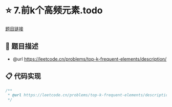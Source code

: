 # ⭐ 7.前k个高频元素.todo

[题目链接](https://leetcode.cn/problems/top-k-frequent-elements/description/)

## 📝 题目描述
* @url https://leetcode.cn/problems/top-k-frequent-elements/description/

## 📋 代码实现
```typescript
/**
 * @url https://leetcode.cn/problems/top-k-frequent-elements/description/
 */

```

